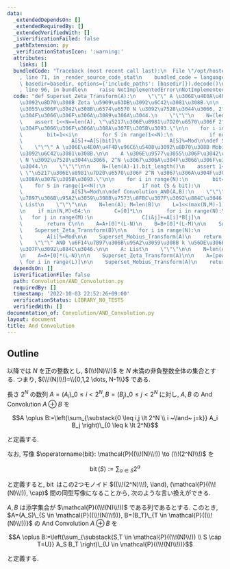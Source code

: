 ```yaml
---
data:
  _extendedDependsOn: []
  _extendedRequiredBy: []
  _extendedVerifiedWith: []
  _isVerificationFailed: false
  _pathExtension: py
  _verificationStatusIcon: ':warning:'
  attributes:
    links: []
  bundledCode: "Traceback (most recent call last):\n  File \"/opt/hostedtoolcache/Python/3.10.7/x64/lib/python3.10/site-packages/onlinejudge_verify/documentation/build.py\"\
    , line 71, in _render_source_code_stat\n    bundled_code = language.bundle(stat.path,\
    \ basedir=basedir, options={'include_paths': [basedir]}).decode()\n  File \"/opt/hostedtoolcache/Python/3.10.7/x64/lib/python3.10/site-packages/onlinejudge_verify/languages/python.py\"\
    , line 96, in bundle\n    raise NotImplementedError\nNotImplementedError\n"
  code: "def Superset_Zeta_Transform(A):\n    \"\"\" A \u306E\u4E0A\u4F4D\u96C6\u5408\
    \u3092\u8D70\u308B Zeta \u5909\u63DB\u3092\u6C42\u3081\u308B.\n\n    A \u306E\u9577\
    \u3055\u306F\u3042\u308B\u6574\u6570 N \u3092\u7528\u3044\u3066, 2^N \u3067\u306A\
    \u304F\u3066\u306F\u306A\u3089\u306A\u3044.\n    \"\"\"\n    N=(len(A)-1).bit_length()\n\
    \    assert 1<<N==len(A), \"\u5217\u306E\u8981\u7D20\u6570\u306F 2^N \u3067\u306A\
    \u304F\u3066\u306F\u306A\u308A\u307E\u305B\u3093.\"\n\n    for i in range(N):\n\
    \        bit=1<<i\n        for S in range(1<<N):\n            if not(S & bit):\n\
    \                A[S]+=A[S|bit]\n                A[S]%=Mod\n\ndef Superset_Mobius_Transform(A):\n\
    \    \"\"\" A \u306E\u4E0A\u4F4D\u96C6\u5408\u3092\u8D70\u308B Mobius \u5909\u63DB\
    \u3092\u6C42\u3081\u308B.\n\n    A \u306E\u9577\u3055\u306F\u3042\u308B\u6574\u6570\
    \ N \u3092\u7528\u3044\u3066, 2^N \u3067\u306A\u304F\u3066\u306F\u306A\u3089\u306A\
    \u3044.\n    \"\"\"\n\n    N=(len(A)-1).bit_length()\n    assert 1<<N==len(A),\
    \ \"\u5217\u306E\u8981\u7D20\u6570\u306F 2^N \u3067\u306A\u304F\u3066\u306F\u306A\
    \u308A\u307E\u305B\u3093.\"\n\n    for i in range(N):\n        bit=1<<i\n    \
    \    for S in range(1<<N):\n            if not (S & bit):\n                A[S]-=A[S|bit]\n\
    \                A[S]%=Mod\n\ndef Convolution_AND(A,B):\n    \"\"\" AND \u6F14\
    \u7B97\u306B\u95A2\u3059\u308B\u7573\u8FBC\u307F\u3092\u884C\u3046.\n\n    A,B:\
    \ List\n    \"\"\"\n\n    N=len(A); M=len(B)\n    L=1<<(max(N,M)-1).bit_length()\n\
    \n    if min(N,M)<64:\n        C=[0]*L\n        for i in range(N):\n         \
    \   for j in range(M):\n                C[i&j]+=A[i]*B[j]\n                C[i&j]%=Mod\n\
    \        return C\n\n    A=A+[0]*(L-N)\n    B=B+[0]*(L-M)\n\n    Superset_Zeta_Transform(A)\n\
    \    Superset_Zeta_Transform(B)\n\n    for i in range(N):\n        A[i]*=B[i]\n\
    \        A[i]%=Mod\n\n    Superset_Mobius_Transform(A)\n    return A\n\ndef Convolution_Power_AND(A,k):\n\
    \    \"\"\" AND \u6F14\u7B97\u306B\u95A2\u3059\u308B k \u56DE\u306E\u7573\u8FBC\
    \u307F\u3092\u884C\u3046.\n\n    A: List\n    \"\"\"\n\n    N=len(A)\n    L=1<<(N-1).bit_length()\n\
    \n    A=A+[0]*(L-N)\n\n    Superset_Zeta_Transform(A)\n\n    A=[pow(A[i],k,Mod)\
    \ for i in range(L)]\n\n    Superset_Mobius_Transform(A)\n    return A\n\nMod=998244353"
  dependsOn: []
  isVerificationFile: false
  path: Convolution/AND_Convolution.py
  requiredBy: []
  timestamp: '2022-10-03 22:52:26+09:00'
  verificationStatus: LIBRARY_NO_TESTS
  verifiedWith: []
documentation_of: Convolution/AND_Convolution.py
layout: document
title: And Convolution
---
```


## Outline

以降では $N$ を正の整数とし, $(\\!(N)\\!)$ を $N$ 未満の非負整数全体の集合とする. つまり, $(\\!(N)\\!)=\\{0,1,2 \dots, N-1\\}$
である.

長さ $2^N$ の数列 $A=(A_i)\_{0 \leq i \lt 2^N}, B=(B_j)\_{0 \leq j \lt 2^N}$ に対し, $A,B$ の And Convolution $A \oplus B$ を

$$A \oplus B:=\left(\sum_{\substack{0 \leq i,j \lt 2^N \\ i ~\land~ j=k}} A_i B_j \right)\_{0 \leq k \lt 2^N}$$

と定義する.

なお, 写像 $\operatorname{bit}: \mathcal{P}((\\!(N)\\!)) \to (\\!(2^N)\\!)$ を

$$\operatorname{bit}(S):=\sum_{a \in S} 2^a$$

と定義すると, $\operatorname{bit}$ はこの2つモノイド $((\\!(2^N)\\!), \land), (\mathcal{P}((\\!(N)\\!)), \cap)$ 間の同型写像になることから, 次のような言い換えができる.

$A,B$ は添字集合が $\mathcal{P}((\\!(N)\\!))$ である列であるとする.
このとき, $A=(A_S)\_{S \in \mathcal{P}((\\!(N)\\!))}, B=(B_T)\_{T \in \mathcal{P}((\\!(N)\\!))}$ の And Convolution $A \oplus B$ を

$$A \oplus B:=\left(\sum_{\substack{S,T \in \mathcal{P}((\\!(N)\\!)) \\ S \cap T=U}} A_S B_T \right)\_{U \in \mathcal{P}((\\!(N)\\!))}$$

と定義する.
